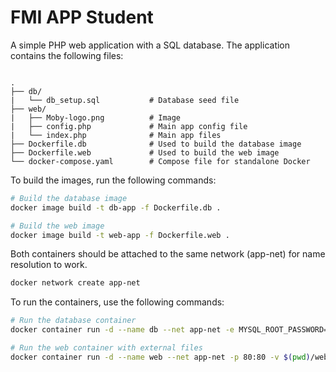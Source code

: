 # FMI APP Student

A simple PHP web application with a SQL database. The application contains the following files:

```text

.
├── db/
|   └── db_setup.sql           # Database seed file
├── web/
|   ├── Moby-logo.png          # Image
|   ├── config.php             # Main app config file
|   └── index.php              # Main app files 
├── Dockerfile.db              # Used to build the database image
├── Dockerfile.web             # Used to build the web image
└── docker-compose.yaml        # Compose file for standalone Docker

```

To build the images, run the following commands:

```bash
# Build the database image
docker image build -t db-app -f Dockerfile.db .

# Build the web image
docker image build -t web-app -f Dockerfile.web .

```
Both containers should be attached to the same network (app-net) for name resolution to work.
```bash
docker network create app-net
```

To run the containers, use the following commands:

```bash
# Run the database container
docker container run -d --name db --net app-net -e MYSQL_ROOT_PASSWORD=<some-pass> db-app

# Run the web container with external files
docker container run -d --name web --net app-net -p 80:80 -v $(pwd)/web:/var/www/html web-app

```


